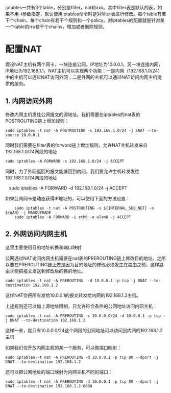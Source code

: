 iptables一共有3个table，分别是filter，nat和xxx。其中filter表是默认的表，如果不用-t参数指定，默认使用iptables命令时是对filter表进行修改。每个table有若干个chain，每个chain有若干个规则和一个policy。对iptables的配置就是针对某一个table的rru若干个chains，增加或者删除规则。

# 配置NAT

假设NAT主机有两个网卡，一块连接公网，IP地址为10.0.0.1，另一块连接内网，IP地址为192.168.1.1。NAT主机可以实现两个功能：一是内网（192.168.1.0/24）中的主机可以通过NAT访问外网；二是外网的主机可以通过NAT访问内网主机提供的服务。

## 1. 内网访问外网

修改内网主机发往公网报文的源地址。我们需要在iptables的nat表的POSTROUTING链上增加规则：

    sudo iptables -t nat -A POSTROUTING -s 192.168.1.0/24 -j SNAT --to-source 10.0.0.1

同时我们需要在filter表的forword链上增加规则，允许NAT主机转发来自192.168.1.0/24网段的地址

    sudo iptables -A FORWARD -s 192.168.1.0/24 -j ACCEPT

同时，为了外网返回的报文能够回到内网，我们要允许主机转发发往192.168.1.0/24网段的地址

    sudo iptables -A FORWARD -d 192.168.1.0/24 -j ACCEPT
    
如果公网网卡是动态获得IP地址的，可以使用下面的方法设置：
```
    sudo iptables -t nat -A POSTROUTING -s ${INTERNAL_SUB_NET} -o ${WAN} -j MASQUERADE
    sudo iptables -A FORWARD -i eth0 -o wlan0 -j ACCEPT
```
## 2. 外网访问内网主机

这里主要使用目的地址转换和端口映射

公网通过NAT访问内网主机需要在nat表的PREROUTING链上修改目的地址。之所以要在PREROUTING链上做是因为目的地址的修改必须发生在路由之前，这样路由才能把报文发送到修改后的目的地址。

    sudo iptables -t nat -A PREROUTING  -d 10.0.0.1 -p tcp -j DNAT --to-destination 192.168.1.2

这样NAT会把所有发给10.0.0.1的报文转发给内网的192.168.1.2主机。

上述规则还可以加上源地址限制，只允许符合条件的公网地址访问内网主机：

    sudo iptables -t nat -A PREROUTING -s 10.0.0.0/24 -d 10.0.0.1 -p tcp -j DNAT --to-destination 192.168.1.2

这样一来，就只有10.0.0.0/24这个网段的公网地址可以访问到内网的192.168.1.2主机

如果我们仅开放内网主机的某一个服务，可以做端口映射：

    sudo iptables -t nat -A PREROUTING -d 10.0.0.1 -p tcp 80 --dport -j DNAT --to-destination 192.168.1.2

还可以把公网地址的端口映射为内网主机不同的端口：

    sudo iptables -t nat -A PREROUTING -d 10.0.0.1 -p tcp 80 --dport -j DNAT --to-destination 192.168.1.2:8080
